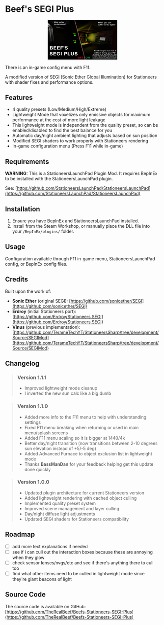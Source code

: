 # Beef's SEGI Plus

<p align="center" width="100%">
<img alt="SEGI Plus Logo" src="./About/thumb.png" width="45%" />
</p>

There is an in-game config menu with F11.

A modified version of SEGI (Sonic Ether Global Illumination) for Stationeers with shader fixes and performance options.

## Features

- 4 quality presets (Low/Medium/High/Extreme)
- Lightweight Mode that voxelizes only emissive objects for maximum performance at the cost of more light leakage
- This lightweight mode is independent from the quality preset, so can be enabled/disabled to find the best balance for you
- Automatic day/night ambient lighting that adjusts based on sun position
- Modified SEGI shaders to work properly with Stationeers rendering
- In-game configuration menu (Press F11 while in-game)

## Requirements

**WARNING:** This is a StationeersLaunchPad Plugin Mod. It requires BepInEx to be installed with the StationeersLaunchPad plugin.

See: [https://github.com/StationeersLaunchPad/StationeersLaunchPad](https://github.com/StationeersLaunchPad/StationeersLaunchPad)

## Installation

1. Ensure you have BepInEx and StationeersLaunchPad installed.
2. Install from the Steam Workshop, or manually place the DLL file into your `/BepInEx/plugins/` folder.

## Usage

Configuration available through F11 in-game menu, StationeersLaunchPad config, or BepInEx config files.

## Credits

Built upon the work of:
- **Sonic Ether** (original SEGI): [https://github.com/sonicether/SEGI](https://github.com/sonicether/SEGI)
- **Erdroy** (initial Stationeers port): [https://github.com/Erdroy/Stationeers.SEGI](https://github.com/Erdroy/Stationeers.SEGI)
- **Vinus** (previous implementation): [https://github.com/TerameTechYT/StationeersSharp/tree/development/Source/SEGIMod](https://github.com/TerameTechYT/StationeersSharp/tree/development/Source/SEGIMod)

## Changelog

>### Version 1.1.1
> - Improved lightweight mode cleanup
> - I inverted the new sun calc like a big dumb

>### Version 1.1.0
>- Added more info to the F11 menu to help with understanding settings
>- Fixed F11 menu breaking when returning or used in main menu/splash screens
>- Added F11 menu scaling so it is bigger at 1440/4k
>- Better day/night transition (now transitions between 2-10 degrees sun elevation instead of +5/-5 deg)
>- Added Advanced Furnace to object exclusion list in lightweight mode
>- Thanks **BassManDan** for your feedback helping get this update done quickly 

>### Version 1.0.0
>- Updated plugin architecture for current Stationeers version
>- Added lightweight rendering with cached object culling
>- Implemented quality preset system
>- Improved scene management and layer culling
>- Day/night diffuse light adjustments
>- Updated SEGI shaders for Stationeers compatibility

## Roadmap
- [ ] add more text explanations if needed
- [ ] see if i can cull out the interaction boxes because these are annoying when they glow
- [ ] check sensor lenses/nvgs/etc and see if there's anything there to cull too
- [ ] find what other items need to be culled in lightweight mode since they're giant beacons of light

## Source Code

The source code is available on GitHub:
[https://github.com/TheRealBeef/Beefs-Stationeers-SEGI-Plus](https://github.com/TheRealBeef/Beefs-Stationeers-SEGI-Plus)